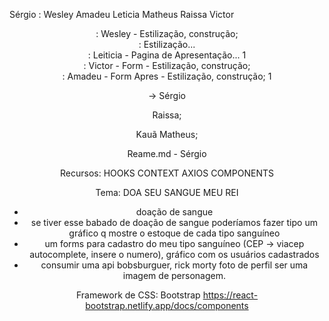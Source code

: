 Sérgio :
Wesley
Amadeu
Leticia
Matheus
Raissa
Victor


<Header /> : Wesley - Estilização, construção;

<Main /> : Estilização...
<Section 0> : Leiticia - Pagina de Apresentação... 1

<Section 1> : Victor - Form - Estilização, construção; 
<Section 2> : Amadeu - Form Apres - Estilização, construção; 1

-> Sérgio

<Footer /> Raissa;


Kauã Matheus;

Reame.md - Sérgio


Recursos:
HOOKS
CONTEXT
AXIOS
COMPONENTS

Tema:
DOA SEU SANGUE MEU REI
- doação de sangue
- se tiver esse babado de doação de sangue poderíamos fazer tipo um gráfico q mostre o estoque de cada tipo sanguíneo
- um forms para cadastro do meu tipo sanguíneo (CEP -> viacep autocomplete, insere o numero), gráfico com os usuários cadastrados
- consumir uma api bobsburguer, rick morty foto de perfil ser uma imagem de personagem.


Framework de CSS:
Bootstrap
https://react-bootstrap.netlify.app/docs/components